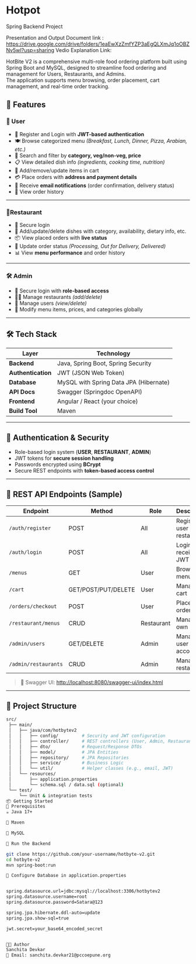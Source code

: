 # Hotpot
Spring Backend Project 

Presentation and Output Document link : https://drive.google.com/drive/folders/1eaEwXzZmfYZP3aEgQLXmJq1oOBZNv5wI?usp=sharing
Vedio Explanation Link: 


HotBite V2 is a comprehensive multi-role food ordering platform built using Spring Boot and MySQL, designed to streamline food ordering and management for Users, Restaurants, and Admins.  
The application supports menu browsing, order placement, cart management, and real-time order tracking.

## 📌 Features

### 👤 User
- 🔐 Register and Login with **JWT-based authentication**
- 🍽️ Browse categorized menu *(Breakfast, Lunch, Dinner, Pizza, Arabian, etc.)*
- 🔎 Search and filter by **category, veg/non-veg, price**
- 📋 View detailed dish info *(ingredients, cooking time, nutrition)*
- 🛒 Add/remove/update items in cart
- 💳 Place orders with **address and payment details**
- 📧 Receive **email notifications** (order confirmation, delivery status)
- 🧾 View order history

---

### 🍴Restaurant
- 🔐 Secure login
- 🍲 Add/update/delete dishes with category, availability, dietary info, etc.
- 📦 View placed orders with **live status**
- 🔄 Update order status *(Processing, Out for Delivery, Delivered)*
- 📊 View **menu performance** and order history

---

### 🛠️ Admin
- 🔐 Secure login with **role-based access**
- 🧑‍🍳 Manage restaurants *(add/delete)*
- 👥 Manage users *(view/delete)*
- 🧾 Modify menu items, prices, and categories globally

---

## 🛠️ Tech Stack

| Layer             | Technology                               |
|-------------------|------------------------------------------|
| **Backend**       | Java, Spring Boot, Spring Security       |
| **Authentication**| JWT (JSON Web Token)                     |
| **Database**      | MySQL with Spring Data JPA (Hibernate)   |
| **API Docs**      | Swagger (Springdoc OpenAPI)              |
| **Frontend**      | Angular / React (your choice)            |
| **Build Tool**    | Maven                                    |

---

## 🔐 Authentication & Security

- Role-based login system (**USER**, **RESTAURANT**, **ADMIN**)
- JWT tokens for **secure session handling**
- Passwords encrypted using **BCrypt**
- Secure REST endpoints with **token-based access control**

---

## 🔗 REST API Endpoints (Sample)

| **Endpoint**                | **Method** | **Role**      | **Description**                       |
|----------------------------|------------|---------------|--------------------------------------- |
| `/auth/register`           | POST       | All           | Register as user or restaurant         |
| `/auth/login`              | POST       | All           | Login and receive JWT token            |
| `/menus`                   | GET        | User          | Browse menu items                      |
| `/cart`                    | GET/POST/PUT/DELETE | User | Manage cart                            |
| `/orders/checkout`         | POST       | User          | Place an order                         |
| `/restaurant/menus`        | CRUD       | Restaurant    | Manage own menu                        |
| `/admin/users`             | GET/DELETE | Admin         | Manage user accounts                   |
| `/admin/restaurants`       | CRUD       | Admin         | Manage restaurants                     |

> 🔗 Swagger UI: [http://localhost:8080/swagger-ui/index.html](http://localhost:8080/swagger-ui/index.html)

---

## 📁 Project Structure

```bash
src/
 ├── main/
 │   ├── java/com/hotbytev2
 │   │   ├── config/         # Security and JWT configuration
 │   │   ├── controller/     # REST controllers (User, Admin, Restaurant)
 │   │   ├── dto/            # Request/Response DTOs
 │   │   ├── model/          # JPA Entities
 │   │   ├── repository/     # JPA Repositories
 │   │   ├── service/        # Business Logic
 │   │   └── util/           # Helper classes (e.g., email, JWT)
 │   └── resources/
 │       ├── application.properties
 │       └── schema.sql / data.sql (optional)
 └── test/
     └── Unit & integration tests
📦 Getting Started
🔧 Prerequisites
☕ Java 17+

🧰 Maven

🐬 MySQL

🚀 Run the Backend

git clone https://github.com/your-username/hotbyte-v2.git
cd hotbyte-v2
mvn spring-boot:run

💾 Configure Database in application.properties


spring.datasource.url=jdbc:mysql://localhost:3306/hotbytev2
spring.datasource.username=root
spring.datasource.password=Satara@123

spring.jpa.hibernate.ddl-auto=update
spring.jpa.show-sql=true

jwt.secret=your_base64_encoded_secret


👩‍💻 Author
Sanchita Devkar
📧 Email: sanchita.devkar21@pccoepune.org







